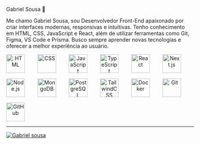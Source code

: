 Gabriel Sousa 👋


Me chamo Gabriel Sousa, sou Desenvolvedor Front-End apaixonado por criar interfaces modernas, responsivas e intuitivas. Tenho conhecimento em HTML, CSS, JavaScript e React, além de utilizar ferramentas como Git, Figma, VS Code e Prisma. Busco sempre aprender novas tecnologias e oferecer a melhor experiência ao usuário.

<div align="center" style="display: flex; flex-wrap: wrap; gap: 15px;">

<img src="https://cdn.jsdelivr.net/gh/devicons/devicon/icons/html5/html5-original.svg" height="50" alt="HTML" />
&nbsp;
<img src="https://cdn.jsdelivr.net/gh/devicons/devicon/icons/css3/css3-original.svg" height="50" alt="CSS" />
&nbsp;
<img src="https://cdn.jsdelivr.net/gh/devicons/devicon/icons/javascript/javascript-original.svg" height="50" alt="JavaScript" />
&nbsp;
<img src="https://cdn.jsdelivr.net/gh/devicons/devicon/icons/typescript/typescript-original.svg" height="50" alt="TypeScript" />
&nbsp;
<img src="https://cdn.jsdelivr.net/gh/devicons/devicon/icons/react/react-original.svg" height="50" alt="React" />
&nbsp;
<img src="https://cdn.jsdelivr.net/gh/devicons/devicon/icons/nextjs/nextjs-original.svg" height="50" alt="Next.js" />
&nbsp;
<img src="https://cdn.jsdelivr.net/gh/devicons/devicon/icons/nodejs/nodejs-original.svg" height="50" alt="Node.js" />
&nbsp;
<img src="https://cdn.jsdelivr.net/gh/devicons/devicon/icons/mongodb/mongodb-original.svg" height="50" alt="MongoDB" />
&nbsp;
<img src="https://cdn.jsdelivr.net/gh/devicons/devicon/icons/postgresql/postgresql-original.svg" height="50" alt="PostgreSQL" />
&nbsp;
<img src="https://imgs.search.brave.com/VXppz4fZeZ14qHLF3d-Jv2hIoqW5sAxSpjrA_A6EN3Q/rs:fit:860:0:0:0/g:ce/aHR0cHM6Ly91eHdp/bmcuY29tL3dwLWNv/bnRlbnQvdGhlbWVz/L3V4d2luZy9kb3du/bG9hZC9icmFuZHMt/YW5kLXNvY2lhbC1t/ZWRpYS90YWlsd2lu/ZC1jc3MtaWNvbi5w/bmc" height="50" alt="TailwindCSS" />
&nbsp;
<img src="https://cdn.jsdelivr.net/gh/devicons/devicon/icons/docker/docker-original.svg" height="50" alt="Docker" />
&nbsp;
<img src="https://cdn.jsdelivr.net/gh/devicons/devicon/icons/git/git-original.svg" height="50" alt="Git" />
&nbsp;
<img src="https://cdn.jsdelivr.net/gh/devicons/devicon/icons/github/github-original.svg" height="50" alt="GitHub" />

</div>

---


[![Gabriel sousa](https://github-readme-stats.vercel.app/api?username=gsous4)](https://github.com/anuraghazra/github-readme-stats)

